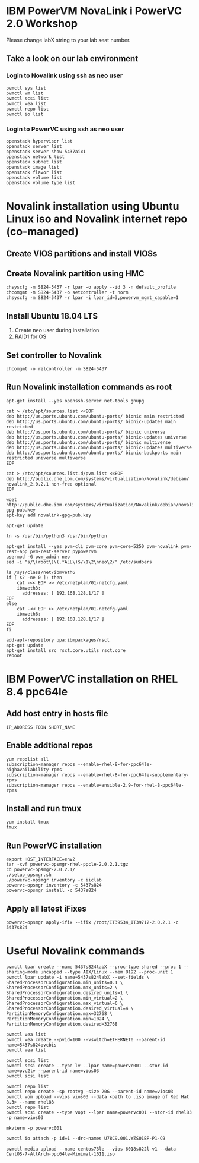 # IBM PowerVM NovaLink i PowerVC 2.0 Workshop #

Please change labX string to your lab seat number.

## Take a look on our lab environment ##

### Login to Novalink using ssh as neo user ###
```
pvmctl sys list
pvmctl vm list
pvmctl scsi list
pvmctl vea list
pvmctl repo list
pvmctl io list
```

### Login to PowerVC using ssh as neo user ###
```
openstack hypervisor list
openstack server list
openstack server show 5437aix1
openstack network list
openstack subnet list
openstack image list
openstack flavor list
openstack volume list
openstack volume type list
```

# Novalink installation using Ubuntu Linux iso and Novalink internet repo (co-managed) #

## Create VIOS partitions and install VIOSs ##

## Create Novalink partition using HMC ##
```
chsyscfg -m S824-5437 -r lpar -o apply --id 3 -n default_profile
chcomgmt -m S824-5437 -o setcontroller -t norm ​
chsyscfg -m S824-5437 -r lpar -i lpar_id=3,powervm_mgmt_capable=1
```

## Install Ubuntu 18.04 LTS ##
1. Create neo user during installation
2. RAID1 for OS

## Set controller to Novalink ##
`chcomgmt -o relcontroller -m S824-5437`

## Run Novalink installation commands as root ##
```
apt-get install --yes openssh-server net-tools gnupg

cat > /etc/apt/sources.list <<EOF
deb http://us.ports.ubuntu.com/ubuntu-ports/ bionic main restricted
deb http://us.ports.ubuntu.com/ubuntu-ports/ bionic-updates main restricted
deb http://us.ports.ubuntu.com/ubuntu-ports/ bionic universe
deb http://us.ports.ubuntu.com/ubuntu-ports/ bionic-updates universe
deb http://us.ports.ubuntu.com/ubuntu-ports/ bionic multiverse
deb http://us.ports.ubuntu.com/ubuntu-ports/ bionic-updates multiverse
deb http://us.ports.ubuntu.com/ubuntu-ports/ bionic-backports main restricted universe multiverse
EOF

cat > /etc/apt/sources.list.d/pvm.list <<EOF
deb http://public.dhe.ibm.com/systems/virtualization/Novalink/debian/ novalink_2.0.2.1 non-free optional
EOF

wget http://public.dhe.ibm.com/systems/virtualization/Novalink/debian/novalink-gpg-pub.key 
apt-key add novalink-gpg-pub.key

apt-get update

ln -s /usr/bin/python3 /usr/bin/python

apt-get install --yes pvm-cli pvm-core pvm-core-5250 pvm-novalink pvm-rest-app pvm-rest-server pypowervm
usermod -G pvm_admin neo
sed -i "s/\(root\)\(.*ALL\)$/\1\2\nneo\2/" /etc/sudoers

ls /sys/class/net/ibmveth6
if [ $? -ne 0 ]; then
    cat -<< EOF >> /etc/netplan/01-netcfg.yaml
    ibmveth3:
      addresses: [ 192.168.128.1/17 ]
EOF
else
    cat -<< EOF >> /etc/netplan/01-netcfg.yaml
    ibmveth6:
      addresses: [ 192.168.128.1/17 ]
EOF
fi

add-apt-repository ppa:ibmpackages/rsct
apt-get update
apt-get install src rsct.core.utils rsct.core
reboot
```

# IBM PowerVC installation on RHEL 8.4 ppc64le #

## Add host entry in hosts file ##
`IP_ADDRESS FQDN SHORT_NAME`

## Enable addtional repos ##
```
yum repolist all 
subscription-manager repos --enable=rhel-8-for-ppc64le-highavailability-rpms
subscription-manager repos --enable=rhel-8-for-ppc64le-supplementary-rpms
subscription-manager repos --enable=ansible-2.9-for-rhel-8-ppc64le-rpms
```

## Install and run tmux ##
```
yum install tmux
tmux
```

## Run PowerVC installation ##
```
export HOST_INTERFACE=env2
tar -xvf powervc-opsmgr-rhel-ppcle-2.0.2.1.tgz 
cd powervc-opsmgr-2.0.2.1/
./setup_opsmgr.sh 
./powervc-opsmgr inventory -c iiclab
powervc-opsmgr inventory -c 5437s824
powervc-opsmgr install -c 5437s824
```

## Apply all latest iFixes ##
```
powervc-opsmgr apply-ifix --ifix /root/IT39534_IT39712-2.0.2.1 -c 5437s824
```

# Useful Novalink commands #
```
pvmctl lpar create --name 5437s824labX --proc-type shared --proc 1 --sharing-mode uncapped --type AIX/Linux --mem 8192 --proc-unit 1
pvmctl lpar update -i name=5437s824labX --set-fields \
SharedProcessorConfiguration.min_units=0.1 \
SharedProcessorConfiguration.max_units=2 \
SharedProcessorConfiguration.desired_units=1 \
SharedProcessorConfiguration.min_virtual=2 \
SharedProcessorConfiguration.max_virtual=6 \
SharedProcessorConfiguration.desired_virtual=4 \
PartitionMemoryConfiguration.max=32768 \
PartitionMemoryConfiguration.min=1024 \
PartitionMemoryConfiguration.desired=32768

pvmctl vea list
pvmctl vea create --pvid=100 --vswitch=ETHERNET0 --parent-id name=5437s824pvcbis
pvmctl vea list

pvmctl scsi list
pvmctl scsi create --type lv --lpar name=powervc001 --stor-id name=pvc2lv --parent-id name=vios03
pvmctl scsi list

pvmctl repo list
pvmctl repo create -sp rootvg -size 20G --parent-id name=vios03
pvmctl vom upload --vios vios03 --data <path to .iso image of Red Hat 8.3> --name rhel83 
pvmctl repo list
pvmctl scsi create --type vopt --lpar name=powervc001 --stor-id rhel83 -p name=vios03

mkvterm -p powervc001

pvmctl io attach -p id=1 --drc-names U78C9.001.WZS01BP-P1-C9

pvmctl media upload --name centos73le --vios 6018s822l-v1 --data CentOS-7-AltArch-ppc64le-Minimal-1611.iso

```

